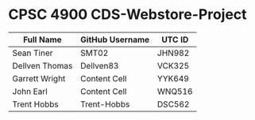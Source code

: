 # CPSC 4900 CDS-Webstore-Project

| Full Name  | GitHub Username |  UTC ID  |
| ------------- | ------------- | ------------- | 
| Sean Tiner  | SMT02  | JHN982 |
| Dellven Thomas  | Dellven83  | VCK325 |
| Garrett Wright  | Content Cell  | YYK649 |
| John Earl  | Content Cell  | WNQ516 |
| Trent Hobbs  | Trent-Hobbs  | DSC562 |
